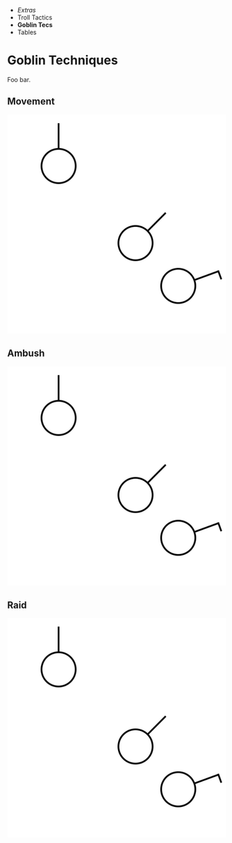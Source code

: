 
<!-- .margin.compass -->
* _Extras_
* Troll Tactics
* **Goblin Tecs**
* Tables



# Goblin Techniques

Foo bar.

## Movement

<img class="tech ambush" src="_tac_ambush.svg"></img>

## Ambush

<img class="tech ambush" src="_tac_ambush.svg"></img>

## Raid

<img class="tech ambush" src="_tac_ambush.svg"></img>

